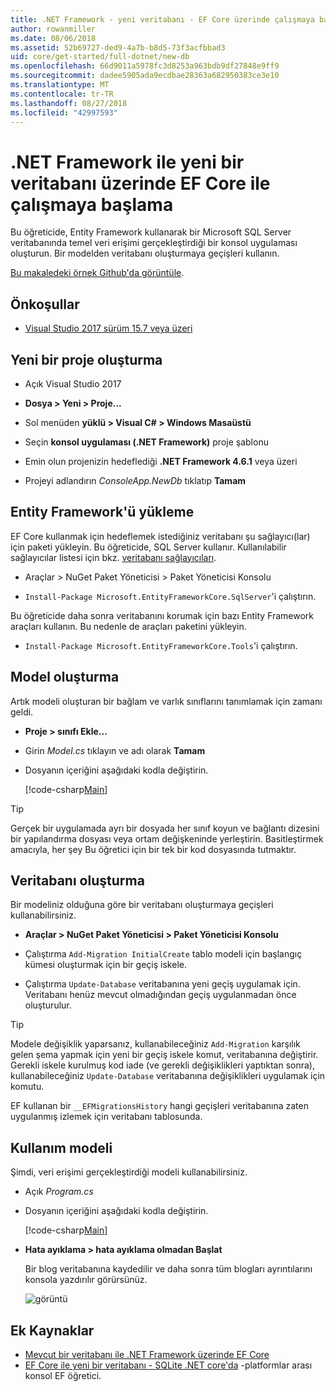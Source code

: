 ```yaml
---
title: .NET Framework - yeni veritabanı - EF Core üzerinde çalışmaya başlama
author: rowanmiller
ms.date: 08/06/2018
ms.assetid: 52b69727-ded9-4a7b-b8d5-73f3acfbbad3
uid: core/get-started/full-dotnet/new-db
ms.openlocfilehash: 66d9011a5978fc3d8253a963bdb9df27848e9ff9
ms.sourcegitcommit: dadee5905ada9ecdbae28363a682950383ce3e10
ms.translationtype: MT
ms.contentlocale: tr-TR
ms.lasthandoff: 08/27/2018
ms.locfileid: "42997593"
---
```

# <a name="getting-started-with-ef-core-on-net-framework-with-a-new-database"></a>.NET Framework ile yeni bir veritabanı üzerinde EF Core ile çalışmaya başlama

Bu öğreticide, Entity Framework kullanarak bir Microsoft SQL Server veritabanında temel veri erişimi gerçekleştirdiği bir konsol uygulaması oluşturun. Bir modelden veritabanı oluşturmaya geçişleri kullanın.

[Bu makaledeki örnek Github'da görüntüle](https://github.com/aspnet/EntityFramework.Docs/tree/master/samples/core/GetStarted/FullNet/ConsoleApp.NewDb).

## <a name="prerequisites"></a>Önkoşullar

* [Visual Studio 2017 sürüm 15.7 veya üzeri](https://www.visualstudio.com/downloads/)

## <a name="create-a-new-project"></a>Yeni bir proje oluşturma

* Açık Visual Studio 2017

* **Dosya > Yeni > Proje...**

* Sol menüden **yüklü > Visual C# > Windows Masaüstü**

* Seçin **konsol uygulaması (.NET Framework)** proje şablonu

* Emin olun projenizin hedeflediği **.NET Framework 4.6.1** veya üzeri

* Projeyi adlandırın *ConsoleApp.NewDb* tıklatıp **Tamam**

## <a name="install-entity-framework"></a>Entity Framework'ü yükleme

EF Core kullanmak için hedeflemek istediğiniz veritabanı şu sağlayıcı(lar) için paketi yükleyin. Bu öğreticide, SQL Server kullanır. Kullanılabilir sağlayıcılar listesi için bkz. [veritabanı sağlayıcıları](../../providers/index.md).

* Araçlar > NuGet Paket Yöneticisi > Paket Yöneticisi Konsolu

* `Install-Package Microsoft.EntityFrameworkCore.SqlServer`'i çalıştırın.

Bu öğreticide daha sonra veritabanını korumak için bazı Entity Framework araçları kullanın. Bu nedenle de araçları paketini yükleyin.

* `Install-Package Microsoft.EntityFrameworkCore.Tools`'i çalıştırın.

## <a name="create-the-model"></a>Model oluşturma

Artık modeli oluşturan bir bağlam ve varlık sınıflarını tanımlamak için zamanı geldi.

* **Proje > sınıfı Ekle...**

* Girin *Model.cs* tıklayın ve adı olarak **Tamam**

* Dosyanın içeriğini aşağıdaki kodla değiştirin.

  [!code-csharp[Main](../../../../samples/core/GetStarted/FullNet/ConsoleApp.NewDb/Model.cs)] 

> [!TIP]  
> Gerçek bir uygulamada ayrı bir dosyada her sınıf koyun ve bağlantı dizesini bir yapılandırma dosyası veya ortam değişkeninde yerleştirin. Basitleştirmek amacıyla, her şey Bu öğretici için bir tek bir kod dosyasında tutmaktır.

## <a name="create-the-database"></a>Veritabanı oluşturma

Bir modeliniz olduğuna göre bir veritabanı oluşturmaya geçişleri kullanabilirsiniz.

* **Araçlar > NuGet Paket Yöneticisi > Paket Yöneticisi Konsolu**

* Çalıştırma `Add-Migration InitialCreate` tablo modeli için başlangıç kümesi oluşturmak için bir geçiş iskele.

* Çalıştırma `Update-Database` veritabanına yeni geçiş uygulamak için. Veritabanı henüz mevcut olmadığından geçiş uygulanmadan önce oluşturulur.

> [!TIP]  
> Modele değişiklik yaparsanız, kullanabileceğiniz `Add-Migration` karşılık gelen şema yapmak için yeni bir geçiş iskele komut, veritabanına değiştirir. Gerekli iskele kurulmuş kod iade (ve gerekli değişiklikleri yaptıktan sonra), kullanabileceğiniz `Update-Database` veritabanına değişiklikleri uygulamak için komutu.
>
> EF kullanan bir `__EFMigrationsHistory` hangi geçişleri veritabanına zaten uygulanmış izlemek için veritabanı tablosunda.

## <a name="use-the-model"></a>Kullanım modeli

Şimdi, veri erişimi gerçekleştirdiği modeli kullanabilirsiniz.

* Açık *Program.cs*

* Dosyanın içeriğini aşağıdaki kodla değiştirin.

  [!code-csharp[Main](../../../../samples/core/GetStarted/FullNet/ConsoleApp.NewDb/Program.cs)]

* **Hata ayıklama > hata ayıklama olmadan Başlat**

  Bir blog veritabanına kaydedilir ve daha sonra tüm blogları ayrıntılarını konsola yazdırılır görürsünüz.

  ![görüntü](_static/output-new-db.png)

## <a name="additional-resources"></a>Ek Kaynaklar

* [Mevcut bir veritabanı ile .NET Framework üzerinde EF Core](xref:core/get-started/full-dotnet/existing-db)
* [EF Core ile yeni bir veritabanı - SQLite .NET core'da](xref:core/get-started/netcore/new-db-sqlite) -platformlar arası konsol EF öğretici.

